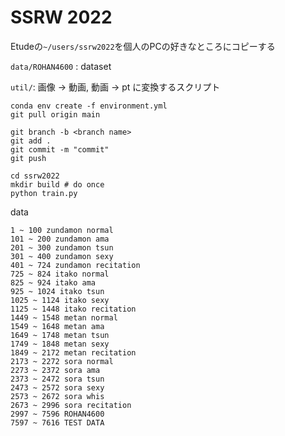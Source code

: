 # SSRW 2022

Etudeの`~/users/ssrw2022`を個人のPCの好きなところにコピーする

`data/ROHAN4600` : dataset

`util/`: 画像 -> 動画, 動画 -> pt に変換するスクリプト

```
conda env create -f environment.yml
git pull origin main

git branch -b <branch name>
git add .
git commit -m "commit"
git push
```

```
cd ssrw2022
mkdir build # do once
python train.py
```

data
```
1 ~ 100 zundamon normal
101 ~ 200 zundamon ama
201 ~ 300 zundamon tsun
301 ~ 400 zundamon sexy
401 ~ 724 zundamon recitation
725 ~ 824 itako normal
825 ~ 924 itako ama
925 ~ 1024 itako tsun
1025 ~ 1124 itako sexy
1125 ~ 1448 itako recitation
1449 ~ 1548 metan normal
1549 ~ 1648 metan ama
1649 ~ 1748 metan tsun
1749 ~ 1848 metan sexy
1849 ~ 2172 metan recitation
2173 ~ 2272 sora normal
2273 ~ 2372 sora ama
2373 ~ 2472 sora tsun
2473 ~ 2572 sora sexy
2573 ~ 2672 sora whis
2673 ~ 2996 sora recitation
2997 ~ 7596 ROHAN4600
7597 ~ 7616 TEST DATA
```
